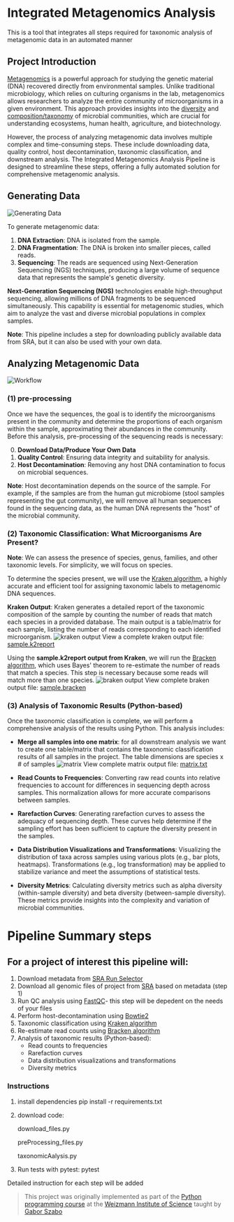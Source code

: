 # Integrated Metagenomics Analysis 

This is a tool that integrates all steps required for taxonomic analysis of metagenomic data in an automated manner 

##  Project Introduction

[Metagenomics](https://en.wikipedia.org/wiki/Metagenomics) is a powerful approach for studying the genetic material (DNA) recovered directly from environmental samples. Unlike traditional microbiology, which relies on culturing organisms in the lab, metagenomics allows researchers to analyze the entire community of microorganisms in a given environment. This approach provides insights into the [diversity](https://bio.libretexts.org/Bookshelves/Ecology/Biodiversity_(Bynum)/7%3A_Alpha_Beta_and_Gamma_Diversity) and [composition/taxonomy](https://www.lawinsider.com/dictionary/taxonomic-composition#:~:text=Taxonomic%20composition%20means%20the%20identity,or%20within%20a%20water%20body.) of microbial communities, which are crucial for understanding ecosystems, human health, agriculture, and biotechnology.

However, the process of analyzing metagenomic data involves multiple complex and time-consuming steps. These include downloading data, quality control, host decontamination, taxonomic classification, and downstream analysis. The Integrated Metagenomics Analysis Pipeline is designed to streamline these steps, offering a fully automated solution for comprehensive metagenomic analysis.


## Generating Data
![Generating Data](/generating_data.PNG)

To generate metagenomic data:
1. **DNA Extraction**: DNA is isolated from the sample.
2. **DNA Fragmentation**: The DNA is broken into smaller pieces, called reads.
3. **Sequencing**: The reads are sequenced using Next-Generation Sequencing (NGS) techniques, producing a large volume of sequence data that represents the sample's genetic diversity.

**Next-Generation Sequencing (NGS)** technologies enable high-throughput sequencing, allowing millions of DNA fragments to be sequenced simultaneously. This capability is essential for metagenomic studies, which aim to analyze the vast and diverse microbial populations in complex samples.

**Note**: This pipeline includes a step for downloading publicly available data from SRA, but it can also be used with your own data.

## Analyzing Metagenomic Data

![Workflow](workflow.png)

###  (1) pre-processing 
Once we have the sequences, the goal is to identify the microorganisms present in the community and determine the proportions of each organism within the sample, approximating their abundances in the community. Before this analysis, pre-processing of the sequencing reads is necessary:

0. **Download Data/Produce Your Own Data**
1. **Quality Control**: Ensuring data integrity and suitability for analysis.
2. **Host Decontamination**: Removing any host DNA contamination to focus on microbial sequences.

**Note**: Host decontamination depends on the source of the sample. For example, if the samples are from the human gut microbiome (stool samples representing the gut community), we will remove all human sequences found in the sequencing data, as the human DNA represents the "host" of the microbial community.

### (2) Taxonomic Classification: What Microorganisms Are Present?

**Note**: We can assess the presence of species, genus, families, and other taxonomic levels. For simplicity, we will focus on species.

To determine the species present, we will use the [Kraken algorithm](https://ccb.jhu.edu/software/kraken/MANUAL.html), a highly accurate and efficient tool for assigning taxonomic labels to metagenomic DNA sequences. 

**Kraken Output**: Kraken generates a detailed report of the taxonomic composition of the sample by counting the number of reads that match each species in a provided database. The main output is a table/matrix for each sample, listing the number of reads corresponding to each identified microorganism.
![kraken output](kraken_output.png)
View a complete kraken output file: [sample.k2report](SRR14291145.k2report)

Using the **sample.k2report output from Kraken**, we will run the [Bracken algorithm](https://github.com/jenniferlu717/Bracken), which uses Bayes' theorem to re-estimate the number of reads that match a species. This step is necessary because some reads will match more than one species.
![braken output](bracken_output.png)
View complete braken output file: [sample.bracken](SRR14291145.bracken)
### (3) Analysis of Taxonomic Results (Python-based)

Once the taxonomic classification is complete, we will perform a comprehensive analysis of the results using Python. This analysis includes:

- **Merge all samples into one matrix**: for all downstream analysis we want to create one table/matrix that contains the taxonomic classification results of all samples in the project. The table dimensions are species x # of samples
![matrix](matrix.png)
View complete matrix output file: [matrix.txt](readCount.txt)

- **Read Counts to Frequencies**: Converting raw read counts into relative frequencies to account for differences in sequencing depth across samples. This normalization allows for more accurate comparisons between samples.
- **Rarefaction Curves**: Generating rarefaction curves to assess the adequacy of sequencing depth. These curves help determine if the sampling effort has been sufficient to capture the diversity present in the samples.
- **Data Distribution Visualizations and Transformations**: Visualizing the distribution of taxa across samples using various plots (e.g., bar plots, heatmaps). Transformations (e.g., log transformation) may be applied to stabilize variance and meet the assumptions of statistical tests.
- **Diversity Metrics**: Calculating diversity metrics such as alpha diversity (within-sample diversity) and beta diversity (between-sample diversity). These metrics provide insights into the complexity and variation of microbial communities.

# Pipeline Summary steps 
## For a project of interest this pipeline will:
1. Download metadata from [SRA Run Selector](https://0-www-ncbi-nlm-nih-gov.brum.beds.ac.uk/Traces/study/) 
2. Download all genomic files of project from [SRA](https://www.ncbi.nlm.nih.gov/sra) based on metadata (step 1)
3. Run QC analysis using [FastQC](https://github.com/s-andrews/FastQC)- this step will be depedent on the needs of your files 
4. Perform host-decontamination using [Bowtie2](https://bowtie-bio.sourceforge.net/bowtie2/index.shtml) 
5. Taxonomic classification using [Kraken algorithm](https://ccb.jhu.edu/software/kraken/MANUAL.html)
6. Re-estimate read counts using [Bracken algorithm](https://github.com/jenniferlu717/Bracken) 
7. Analysis of taxonomic results (Python-based):
    - Read counts to frequencies 
    - Rarefaction curves 
    - Data distribution visualizations and transformations
    - Diversity metrics

###  Instructions
1. install dependencies 
    pip install -r requirements.txt
2. download code: 

    download_files.py

    preProcessing_files.py 

    taxonomicAalysis.py

3. Run tests with pytest: 
    pytest 

Detailed instruction for each step will be added


> This project was originally implemented as part of the [Python programming course](https://github.com/szabgab/wis-python-course-2024-04)
> at the [Weizmann Institute of Science](https://www.weizmann.ac.il/) taught by [Gabor Szabo](https://szabgab.com/)
